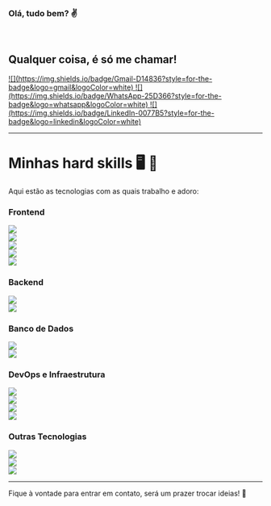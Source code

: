 ### Olá, tudo bem? ✌️  
<br/>  

## Qualquer coisa, é só me chamar!  
<div>
  <a href="mailto:seuemail@gmail.com">
    ![](https://img.shields.io/badge/Gmail-D14836?style=for-the-badge&logo=gmail&logoColor=white)
  </a>
  <a href="https://wa.me/5511XXXXXXXXXX">
    ![](https://img.shields.io/badge/WhatsApp-25D366?style=for-the-badge&logo=whatsapp&logoColor=white)
  </a>
  <a href="https://www.linkedin.com/in/seulinkedin">
    ![](https://img.shields.io/badge/LinkedIn-0077B5?style=for-the-badge&logo=linkedin&logoColor=white)
  </a>
</div>

---

# Minhas hard skills 🖥️ 🚀  
Aqui estão as tecnologias com as quais trabalho e adoro:

### **Frontend**  
![](https://img.shields.io/badge/HTML5-E34F26?style=for-the-badge&logo=html5&logoColor=white)  
![](https://img.shields.io/badge/CSS3-1572B6?style=for-the-badge&logo=css3&logoColor=white)  
![](https://img.shields.io/badge/JavaScript-F7DF1E?style=for-the-badge&logo=javascript&logoColor=black)  
![](https://img.shields.io/badge/React-20232A?style=for-the-badge&logo=react&logoColor=61DAFB)  
![](https://img.shields.io/badge/Next.js-000000?style=for-the-badge&logo=next.js&logoColor=white)  

### **Backend**  
![](https://img.shields.io/badge/Node.js-43853D?style=for-the-badge&logo=node.js&logoColor=white)  
![](https://img.shields.io/badge/Express.js-000000?style=for-the-badge&logo=express&logoColor=white)  

### **Banco de Dados**  
![](https://img.shields.io/badge/MongoDB-47A248?style=for-the-badge&logo=mongodb&logoColor=white)  
![](https://img.shields.io/badge/PostgreSQL-4169E1?style=for-the-badge&logo=postgresql&logoColor=white)  

### **DevOps e Infraestrutura**  
![](https://img.shields.io/badge/AWS-FF9900?style=for-the-badge&logo=amazonaws&logoColor=white)  
![](https://img.shields.io/badge/Vercel-000000?style=for-the-badge&logo=vercel&logoColor=white)  
![](https://img.shields.io/badge/Kubernetes-326CE5?style=for-the-badge&logo=kubernetes&logoColor=white)  
![](https://img.shields.io/badge/Docker-2496ED?style=for-the-badge&logo=docker&logoColor=white)  

### **Outras Tecnologias**  
![](https://img.shields.io/badge/Git-F05032?style=for-the-badge&logo=git&logoColor=white)  
![](https://img.shields.io/badge/Web3-5B78F7?style=for-the-badge&logo=ethereum&logoColor=white)  
![](https://img.shields.io/badge/N8N-FF652F?style=for-the-badge&logo=n8n&logoColor=white)  

---

Fique à vontade para entrar em contato, será um prazer trocar ideias! 🚀
